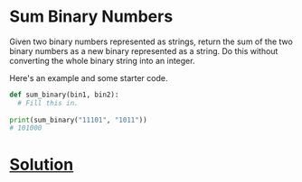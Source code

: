 # Sum Binary Numbers

Given two binary numbers represented as strings, return the sum of the two binary numbers as a new binary represented as a string. Do this without converting the whole binary string into an integer.

Here's an example and some starter code.

```python
def sum_binary(bin1, bin2):
  # Fill this in.
  
print(sum_binary("11101", "1011"))
# 101000
```

# [Solution](solution.md)